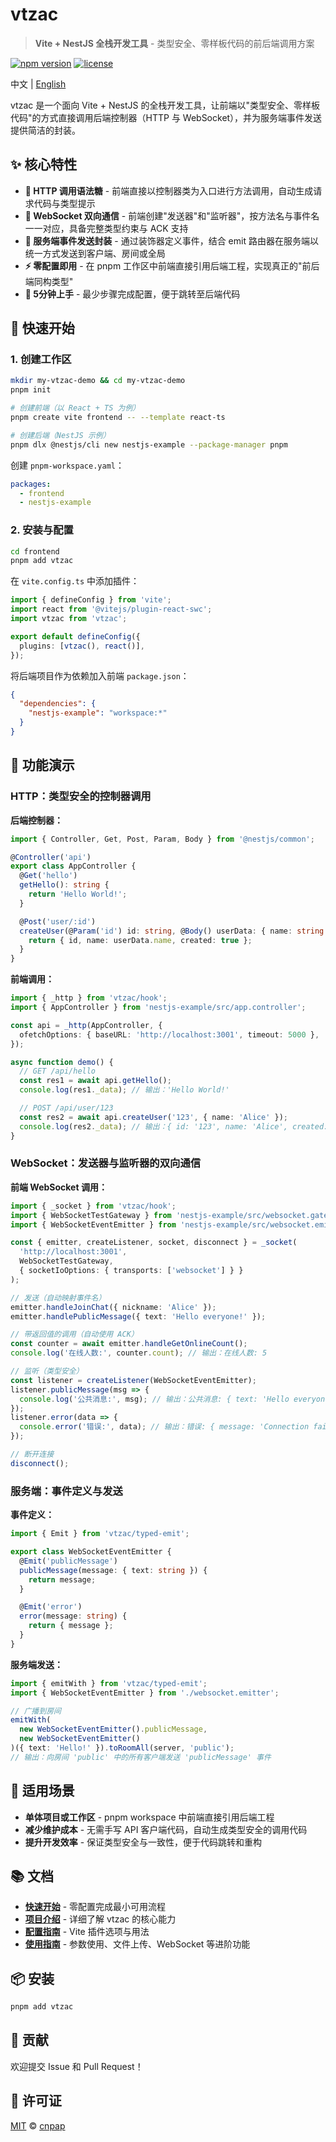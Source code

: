 # vtzac

> **Vite + NestJS 全栈开发工具** - 类型安全、零样板代码的前后端调用方案

[![npm version](https://img.shields.io/npm/v/vtzac.svg)](https://www.npmjs.com/package/vtzac)
[![license](https://img.shields.io/npm/l/vtzac.svg)](https://github.com/cnpap/vtzac/blob/main/LICENSE.md)

中文 | [English](./README.md)

vtzac 是一个面向 Vite + NestJS 的全栈开发工具，让前端以"类型安全、零样板代码"的方式直接调用后端控制器（HTTP 与 WebSocket），并为服务端事件发送提供简洁的封装。

## ✨ 核心特性

- **🔗 HTTP 调用语法糖** - 前端直接以控制器类为入口进行方法调用，自动生成请求代码与类型提示
- **🔄 WebSocket 双向通信** - 前端创建"发送器"和"监听器"，按方法名与事件名一一对应，具备完整类型约束与 ACK 支持
- **📡 服务端事件发送封装** - 通过装饰器定义事件，结合 emit 路由器在服务端以统一方式发送到客户端、房间或全局
- **⚡ 零配置即用** - 在 pnpm 工作区中前端直接引用后端工程，实现真正的"前后端同构类型"
- **🚀 5分钟上手** - 最少步骤完成配置，便于跳转至后端代码

## 🚀 快速开始

### 1. 创建工作区

```bash
mkdir my-vtzac-demo && cd my-vtzac-demo
pnpm init

# 创建前端（以 React + TS 为例）
pnpm create vite frontend -- --template react-ts

# 创建后端（NestJS 示例）
pnpm dlx @nestjs/cli new nestjs-example --package-manager pnpm
```

创建 `pnpm-workspace.yaml`：

```yaml
packages:
  - frontend
  - nestjs-example
```

### 2. 安装与配置

```bash
cd frontend
pnpm add vtzac
```

在 `vite.config.ts` 中添加插件：

```ts
import { defineConfig } from 'vite';
import react from '@vitejs/plugin-react-swc';
import vtzac from 'vtzac';

export default defineConfig({
  plugins: [vtzac(), react()],
});
```

将后端项目作为依赖加入前端 `package.json`：

```json
{
  "dependencies": {
    "nestjs-example": "workspace:*"
  }
}
```

## 📖 功能演示

### HTTP：类型安全的控制器调用

**后端控制器：**

```ts
import { Controller, Get, Post, Param, Body } from '@nestjs/common';

@Controller('api')
export class AppController {
  @Get('hello')
  getHello(): string {
    return 'Hello World!';
  }

  @Post('user/:id')
  createUser(@Param('id') id: string, @Body() userData: { name: string }) {
    return { id, name: userData.name, created: true };
  }
}
```

**前端调用：**

```ts
import { _http } from 'vtzac/hook';
import { AppController } from 'nestjs-example/src/app.controller';

const api = _http(AppController, {
  ofetchOptions: { baseURL: 'http://localhost:3001', timeout: 5000 },
});

async function demo() {
  // GET /api/hello
  const res1 = await api.getHello();
  console.log(res1._data); // 输出：'Hello World!'

  // POST /api/user/123
  const res2 = await api.createUser('123', { name: 'Alice' });
  console.log(res2._data); // 输出：{ id: '123', name: 'Alice', created: true }
}
```

### WebSocket：发送器与监听器的双向通信

**前端 WebSocket 调用：**

```ts
import { _socket } from 'vtzac/hook';
import { WebSocketTestGateway } from 'nestjs-example/src/websocket.gateway';
import { WebSocketEventEmitter } from 'nestjs-example/src/websocket.emitter';

const { emitter, createListener, socket, disconnect } = _socket(
  'http://localhost:3001',
  WebSocketTestGateway,
  { socketIoOptions: { transports: ['websocket'] } }
);

// 发送（自动映射事件名）
emitter.handleJoinChat({ nickname: 'Alice' });
emitter.handlePublicMessage({ text: 'Hello everyone!' });

// 带返回值的调用（自动使用 ACK）
const counter = await emitter.handleGetOnlineCount();
console.log('在线人数:', counter.count); // 输出：在线人数: 5

// 监听（类型安全）
const listener = createListener(WebSocketEventEmitter);
listener.publicMessage(msg => {
  console.log('公共消息:', msg); // 输出：公共消息: { text: 'Hello everyone!' }
});
listener.error(data => {
  console.error('错误:', data); // 输出：错误: { message: 'Connection failed' }
});

// 断开连接
disconnect();
```

### 服务端：事件定义与发送

**事件定义：**

```ts
import { Emit } from 'vtzac/typed-emit';

export class WebSocketEventEmitter {
  @Emit('publicMessage')
  publicMessage(message: { text: string }) {
    return message;
  }

  @Emit('error')
  error(message: string) {
    return { message };
  }
}
```

**服务端发送：**

```ts
import { emitWith } from 'vtzac/typed-emit';
import { WebSocketEventEmitter } from './websocket.emitter';

// 广播到房间
emitWith(
  new WebSocketEventEmitter().publicMessage,
  new WebSocketEventEmitter()
)({ text: 'Hello!' }).toRoomAll(server, 'public');
// 输出：向房间 'public' 中的所有客户端发送 'publicMessage' 事件
```

## 🎯 适用场景

- **单体项目或工作区** - pnpm workspace 中前端直接引用后端工程
- **减少维护成本** - 无需手写 API 客户端代码，自动生成类型安全的调用代码
- **提升开发效率** - 保证类型安全与一致性，便于代码跳转和重构

## 📚 文档

- **[快速开始](https://vtzac.opss.dev/zh/getting-started)** - 零配置完成最小可用流程
- **[项目介绍](https://vtzac.opss.dev/zh/intro)** - 详细了解 vtzac 的核心能力
- **[配置指南](https://vtzac.opss.dev/zh/guide/configuration)** - Vite 插件选项与用法
- **[使用指南](https://vtzac.opss.dev/zh/guide/)** - 参数使用、文件上传、WebSocket 等进阶功能

## 📦 安装

```bash
pnpm add vtzac
```

## 🤝 贡献

欢迎提交 Issue 和 Pull Request！

## 📄 许可证

[MIT](./LICENSE.md) © [cnpap](https://github.com/cnpap)
